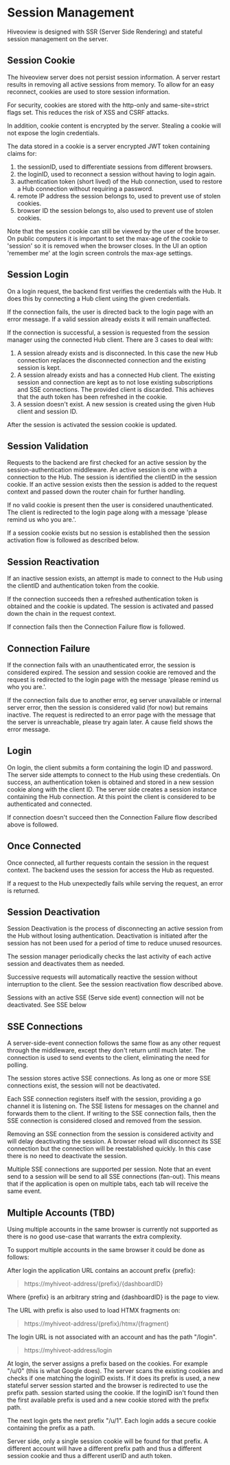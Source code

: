# Session Management

Hiveoview is designed with SSR (Server Side Rendering) and stateful session management on the server.

## Session Cookie

The hiveoview server does not persist session information. A server restart results in removing all active sessions from memory. To allow for an easy reconnect, cookies are used to store session information.

For security, cookies are stored with the http-only and same-site=strict flags set. This reduces the risk of XSS and CSRF attacks.

In addition, cookie content is encrypted by the server. Stealing a cookie will not expose the login credentials.

The data stored in a cookie is a server encrypted JWT token containing claims for:

1. the sessionID, used to differentiate sessions from different browsers.
2. the loginID, used to reconnect a session without having to login again.
3. authentication token (short lived) of the Hub connection, used to restore a Hub connection without requiring a password.
4. remote IP address the session belongs to, used to prevent use of stolen cookies.
5. browser ID the session belongs to, also used to prevent use of stolen cookies.

Note that the session cookie can still be viewed by the user of the browser. On public computers it is important to set the max-age of the cookie to 'session' so it is removed when the browser closes. In the UI an option 'remember me' at the login screen controls the max-age settings.

## Session Login

On a login request, the backend first verifies the credentials with the Hub.
It does this by connecting a Hub client using the given credentials.

If the connection fails, the user is directed back to the login page with an error message. If a valid session already exists it will remain unaffected.

If the connection is successful, a session is requested from the session manager using the connected Hub client. There are 3 cases to deal with:

1. A session already exists and is disconnected. In this case the new Hub connection replaces the disconnected connection and the existing session is kept.
2. A session already exists and has a connected Hub client. The existing session and connection are kept as to not lose existing subscriptions and SSE connections. The provided client is discarded. This achieves that the auth token has been refreshed in the cookie.
3. A session doesn't exist. A new session is created using the given Hub client and session ID.

After the session is activated the session cookie is updated.

## Session Validation

Requests to the backend are first checked for an active session by the session-authentication middleware. An active session is one with a connection to the Hub. The session is identified the clientID in the session cookie. If an active session exists then the session is added to the request context and passed down the router chain for further handling.

If no valid cookie is present then the user is considered unauthenticated. The client is redirected to the login page along with a message 'please remind us who you are.'.

If a session cookie exists but no session is established then the session activation flow is followed as described below.

## Session Reactivation

If an inactive session exists, an attempt is made to connect to the Hub using the
clientID and authentication token from the cookie.

If the connection succeeds then a refreshed authentication token is obtained and the cookie is updated. The session is activated and passed down the chain in the request context.

If connection fails then the Connection Failure flow is followed.

## Connection Failure

If the connection fails with an unauthenticated error, the session is considered expired. The session and session cookie are removed and the request is redirected to the login page with the message 'please remind us who you are.'.

If the connection fails due to another error, eg server unavailable or internal server error, then the session is considered valid (for now) but remains inactive. The request is redirected to an error page with the message that the server is unreachable, please try again later. A cause field shows the error message.

## Login

On login, the client submits a form containing the login ID and password. The server side attempts to connect to the Hub using these credentials. On success, an authentication token is obtained and stored in a new session cookie along with the client ID. The server side creates a session instance containing the Hub connection. At this point the client is considered to be authenticated and connected.

If connection doesn't succeed then the Connection Failure flow described above is followed.

## Once Connected

Once connected, all further requests contain the session in the request context. The backend uses the session for access the Hub as requested.

If a request to the Hub unexpectedly fails while serving the request, an error is returned.

## Session Deactivation

Session Deactivation is the process of disconnecting an active session from the Hub without losing authentication. Deactivation is initiated after the session has not been used for a period of time to reduce unused resources.

The session manager periodically checks the last activity of each active session and deactivates them as needed.

Successive requests will automatically reactive the session without interruption to the client. See the session reactivation flow described above.

Sessions with an active SSE (Serve side event) connection will not be deactivated. See SSE below

## SSE Connections

A server-side-event connection follows the same flow as any other request through the middleware, except they don't return until much later. The connection is used to send events to the client, eliminating the need for polling.

The session stores active SSE connections. As long as one or more SSE connections exist, the session will not be deactivated.

Each SSE connection registers itself with the session, providing a go channel it is listening on. The SSE listens for messages on the channel and forwards them to the client. If writing to the SSE connection fails, then the SSE connection is considered closed and removed from the session.

Removing an SSE connection from the session is considered activity and will delay deactivating the session. A browser reload will disconnect its SSE connection but the connection will be reestablished quickly. In this case there is no need to deactivate the session.

Multiple SSE connections are supported per session. Note that an event send to a session will be send to all SSE connections (fan-out). This means that if the application is open on multiple tabs, each tab will receive the same event.

## Multiple Accounts (TBD)

Using multiple accounts in the same browser is currently not supported as there is no good use-case that warrants the extra complexity.

To support multiple accounts in the same browser it could be done as follows:

After login the application URL contains an account prefix {prefix}:
> https://myhiveot-address/{prefix}/{dashboardID}

Where {prefix} is an arbitrary string and {dashboardID} is the page to view.

The URL with prefix is also used to load HTMX fragments on:

> https://myhiveot-address/{prefix}/htmx/{fragment}

The login URL is not associated with an account and has the path "/login".

> https://myhiveot-address/login

At login, the server assigns a prefix based on the cookies. For example "/u/0" (this is what Google does). The server scans the existing cookies and checks if one matching the loginID exists. If it does its prefix is used, a new stateful server session started and the browser is redirected to use the prefix path.
session started using the cookie. If the loginID isn't found then the first available prefix is used and a new cookie stored with the prefix path.

The next login gets the next prefix "/u/1". Each login adds a secure cookie containing the prefix as a path.

Server side, only a single session cookie will be found for that prefix. A different account will have a different prefix path and thus a different session cookie and thus a different userID and auth token.


